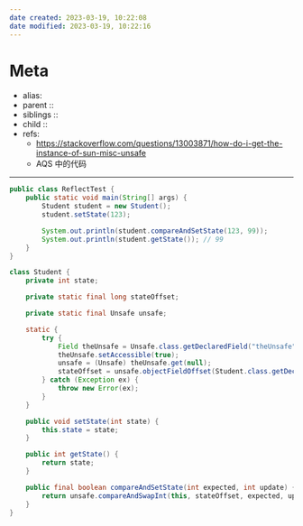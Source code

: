 ```yaml
---
date created: 2023-03-19, 10:22:08
date modified: 2023-03-19, 10:22:16
---
```


# Meta

- alias:
- parent ::
- siblings ::
- child ::
- refs:
    - https://stackoverflow.com/questions/13003871/how-do-i-get-the-instance-of-sun-misc-unsafe
    - AQS 中的代码

---

```java
public class ReflectTest {
    public static void main(String[] args) {
        Student student = new Student();
        student.setState(123);

        System.out.println(student.compareAndSetState(123, 99));
        System.out.println(student.getState()); // 99
    }
}

class Student {
    private int state;

    private static final long stateOffset;

    private static final Unsafe unsafe;

    static {
        try {
            Field theUnsafe = Unsafe.class.getDeclaredField("theUnsafe");
            theUnsafe.setAccessible(true);
            unsafe = (Unsafe) theUnsafe.get(null);
            stateOffset = unsafe.objectFieldOffset(Student.class.getDeclaredField("state"));
        } catch (Exception ex) {
            throw new Error(ex);
        }
    }

    public void setState(int state) {
        this.state = state;
    }

    public int getState() {
        return state;
    }

    public final boolean compareAndSetState(int expected, int update) {
        return unsafe.compareAndSwapInt(this, stateOffset, expected, update);
    }
}
```
